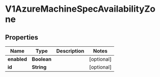 # V1AzureMachineSpecAvailabilityZone

## Properties
Name | Type | Description | Notes
------------ | ------------- | ------------- | -------------
**enabled** | **Boolean** |  |  [optional]
**id** | **String** |  |  [optional]
